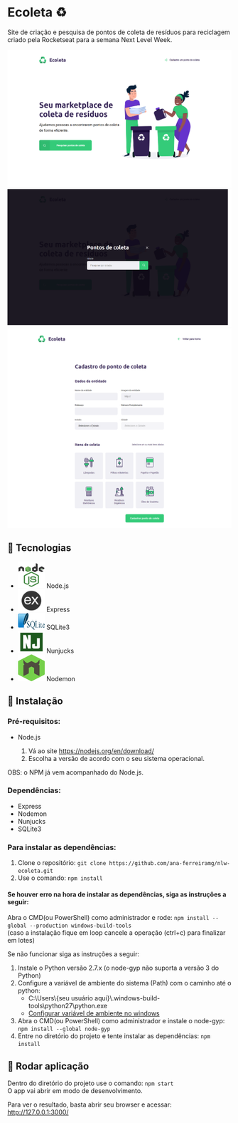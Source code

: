 <h1>Ecoleta ♻️</h1>
<p>Site de criação e pesquisa de pontos de coleta de resíduos para reciclagem criado pela Rocketseat para a semana Next Level Week.</p>
<div>
    <img src="imgs_readme/img1.png" alt="Página inicial do Ecoleta"/>
    <img src="imgs_readme/img2.png" alt="Página para pesquisar pontos de coleta"/>
    <img src="imgs_readme/img3.png" alt="Página para cadastrar ponto de coleta"/>
</div>
<h2>🚀 Tecnologias</h2>
<ul>
    <li><img src="imgs_readme/nodejs.png" alt="Node.js Logo" width="60px" height="60px"/> Node.js</li>
    <li><img src="imgs_readme/express.png" alt="Express Logo" width="60px" height="50px"/> Express</li>
    <li><img src="imgs_readme/sqlite.png" alt="SQLite3 Logo" width="60px" height="37px"/> SQLite3</li>
    <li><img src="imgs_readme/nunjucks.png" alt="Nunjucks Logo" width="60px" height="50px"/> Nunjucks</li>
    <li><img src="imgs_readme/nodemon.png" alt="Nodemon Logo" width="60px" height="60px"/> Nodemon</li>
</ul>

<h2>🔧 Instalação</h2>
<h3>Pré-requisitos:</h3>
<ul>
    <li>Node.js</li>
    <ol>
        <li>Vá ao site <a href="https://nodejs.org/en/download/" title="Site Node.js">https://nodejs.org/en/download/</a></li>
        <li>Escolha a versão de acordo com o seu sistema operacional.</li>
    </ol>
</ul>
<span>OBS: o NPM já vem acompanhado do Node.js.</span>
<h3>Dependências:</h3>
<ul>
    <li>Express</li>
    <li>Nodemon</li>
    <li>Nunjucks</li>
    <li>SQLite3</li>
</ul>
<h3>Para instalar as dependências:</h3>
<ol>
    <li>
        Clone o repositório:
        <code>git clone https://github.com/ana-ferreiramg/nlw-ecoleta.git</code>
    </li>
    <li>
        Use o comando:
        <code>npm install</code>
    </li>
</ol>
<h4><strong>Se houver erro na hora de instalar as dependências, siga as instruções a seguir:</strong></h4>
<p>
    Abra o CMD(ou PowerShell) como administrador e rode: <code>npm install --global --production windows-build-tools</code>
    <br/><span>(caso a instalação fique em loop cancele a operação (ctrl+c) para finalizar em lotes)</span>
</p>

Se não funcionar siga as instruções a seguir:

<ol>
    <li>Instale o Python versão 2.7.x (o node-gyp não suporta a versão 3 do Python)</li>
    <li>Configure a variável de ambiente do sistema (Path) com o caminho até o python:
        <ul>
            <li>C:\Users\{seu usuário aqui}\.windows-build-tools\python27\python.exe</li>
            <li><a href="https://medium.com/@victorromariopazdejesus/python-3-configurando-vari%C3%A1veis-de-ambiente-no-windows-10-63059c7192e6">Configurar variável de ambiente no windows</a></li>
        </ul>
    </li>
    <li>Abra o CMD(ou PowerShell) como administrador e instale o node-gyp: <code>npm install --global node-gyp</code></li>
    <li>Entre no diretório do projeto e tente instalar as dependências: <code>npm install</code></li>
</ol>
<h2>🚩 Rodar aplicação</h2>
<p>
    Dentro do diretório do projeto use o comando:
    <code>npm start</code>
    <br>
    O app vai abrir em modo de desenvolvimento.
</p>
<p>Para ver o resultado, basta abrir seu browser e acessar: <a href="http://127.0.0.1:3000/">http://127.0.0.1:3000/</a></p>
